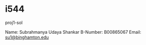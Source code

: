 # i544
proj1-sol

Name:		Subrahmanya Udaya Shankar
B-Number:	B00865067
Email:		su1@binghamton.edu


